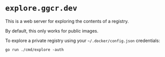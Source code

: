 # `explore.ggcr.dev`

This is a web server for exploring the contents of a registry.

By default, this only works for public images.

To explore a private registry using your `~/.docker/config.json` credentials:
```
go run ./cmd/explore -auth
```

